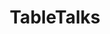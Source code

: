 ---
title: "TableTalks"
# Profile settings
profileImage: "images/logo.jpg"        # path under static/
name: "TableTalks"
description: "¡Únete a la serendipia!"
socials:
  - url: "https://www.facebook.com/profile.php?id=61577754960201"
    icon: "fab fa-facebook"
  - url: "https://www.instagram.com/tabletalksmx"
    icon: "fab fa-instagram"

# You can add as many links as you want!

# Link cards
links:
  - href: "https://docs.google.com/forms/d/e/1FAIpQLSdokfLT5eEceenfpc7xhX84Kfy8qxzFnxaMhzHGBCQmtpBEnw/viewform"
    icon: "fas fa-globe"
    title: "Llena tu cuestionario"
    description: "¡Únete a la serendipia!"
#  - href: "https://blog.your.site"
#    icon: "fas fa-blog"
#    title: "My Blog"
#    description: "Read my latest articles"
#  - href: "https://github.com/you"
#    icon: "fab fa-github"
#    title: "GitHub"
#    description: "Explore my open-source projects"
#  - href: "https://youtube.com/yourchannel"
#    icon: "fab fa-youtube"
#    title: "YouTube Channel"
#    description: "Watch my tutorials"
#  - href: "https://course.your.site"
#    icon: "fas fa-book"
#    title: "Online Course"
#    description: "Learn web development"
#  - href: "https://buymeacoffee.com/you"
#    icon: "fas fa-coffee"
#    title: "Buy Me a Coffee"
#    description: "Support my work"
#  - href: "mailto:you@example.com"
#    icon: "fas fa-envelope"
#    title: "Contact Me"
#    description: "For collaborations"
#  - href: "https://newsletter.your.site"
#    icon: "fas fa-newspaper"
#    title: "Newsletter"
#    description: "Subscribe for updates"
#  - href: "https://podcast.your.site"
#    icon: "fas fa-podcast"
#    title: "Podcast"
#    description: "Listen to my show"

# Spotify playlist embed. You can add embed by rigth clicking on your spotify playlist -> Share -> Copy embed. After copying the embed, replace it with the iframe below.
spotifyPlaylist:
  iframe: '<iframe style="border-radius:12px" src="https://open.spotify.com/embed/playlist/6zcsSLDrLiCpX8KDzNiIhS?utm_source=generator" width="100%" height="152" frameborder="0" allow="autoplay; clipboard-write; encrypted-media; fullscreen; picture-in-picture" loading="lazy"></iframe>'

# Messaging Etiquette. You can add new rules as per your needs.
messaging:
  title: "Reglas de Etiqueta"
  items:
    - icon: "fas fa-check-circle"
      color: "text-green-400"
      text: "Please include context about why you're reaching out and how I can help."
    - icon: "fas fa-check-circle"
      color: "text-green-400"
      text: "For collaboration requests, include details about the project scope and timeline."
    - icon: "fas fa-check-circle"
      color: "text-green-400"
      text: "I typically respond within 2-3 business days for professional inquiries."
    - icon: "fas fa-times-circle"
      color: "text-red-400"
      text: "Please don't send unsolicited sales pitches or recruitment messages."


#  REMOVE "How to Customize This Page" section by removing the line "{{ partial "Instructions.html" . }}" in index.html file under layouts/


#About section (optional section)
about:
   title: "Acerca de Table Talks"
   sections:
     - heading: "¿Qué es Table Talks?"
       content: "Es una nueva forma de conocer personas sin expectativas. Cada Miércoles, reunimos a desconocidos alrededor de una mesa para compartir una cena, historias y conversaciones significativas.Rompemos la rutina y damos espacio a las conexiones reales"
     - heading: "¿Cómo funciona?"
       content: "Utilizamos un sistema inteligente que agrupa a las personsa según sus afinidades. Organizamos cenas para grupos de 5 a 7 personas, asegurándonos que compartan instereses en común. Tus respuestas nos ayudan a crear la mejor experiencia para ti."
     - heading: "No somos una plataforma de citas."
       content: "Nuestro objetivo es conectar a personas interesantes, sin prejucios, a través de una cena compartida. Cada quien llega con sus propias expectativas, pero siempre bajo un ambiente de respeto y apertura."
     - heading: "¿Por qué cada Miercoles?"
       content: "Sabemos que conocer realmente a alguien va más allá de un solo encuentro. Por eso, cada semana te damos un nuevo espacio para que las conversaciones fluyan, las relaciones crezcan y las experiencias se multipliquen."
---